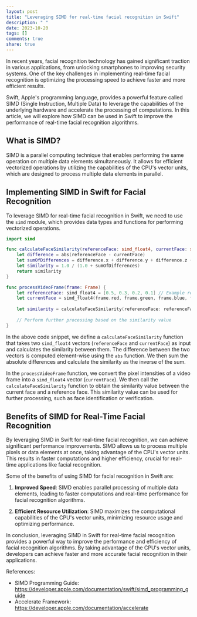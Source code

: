 ```yaml
---
layout: post
title: "Leveraging SIMD for real-time facial recognition in Swift"
description: " "
date: 2023-10-20
tags: []
comments: true
share: true
---
```


In recent years, facial recognition technology has gained significant traction in various applications, from unlocking smartphones to improving security systems. One of the key challenges in implementing real-time facial recognition is optimizing the processing speed to achieve faster and more efficient results. 

Swift, Apple's programming language, provides a powerful feature called SIMD (Single Instruction, Multiple Data) to leverage the capabilities of the underlying hardware and accelerate the processing of computations. In this article, we will explore how SIMD can be used in Swift to improve the performance of real-time facial recognition algorithms.

## What is SIMD?

SIMD is a parallel computing technique that enables performing the same operation on multiple data elements simultaneously. It allows for efficient vectorized operations by utilizing the capabilities of the CPU's vector units, which are designed to process multiple data elements in parallel.

## Implementing SIMD in Swift for Facial Recognition

To leverage SIMD for real-time facial recognition in Swift, we need to use the `simd` module, which provides data types and functions for performing vectorized operations.

```swift
import simd

func calculateFaceSimilarity(referenceFace: simd_float4, currentFace: simd_float4) -> Float {
    let difference = abs(referenceFace - currentFace)
    let sumOfDifferences = difference.x + difference.y + difference.z + difference.w
    let similarity = 1.0 / (1.0 + sumOfDifferences)
    return similarity
}

func processVideoFrame(frame: Frame) {
    let referenceFace: simd_float4 = [0.5, 0.3, 0.2, 0.1] // Example reference face
    let currentFace = simd_float4(frame.red, frame.green, frame.blue, frame.alpha)
    
    let similarity = calculateFaceSimilarity(referenceFace: referenceFace, currentFace: currentFace)
    
    // Perform further processing based on the similarity value
}
```

In the above code snippet, we define a `calculateFaceSimilarity` function that takes two `simd_float4` vectors (`referenceFace` and `currentFace`) as input and calculates the similarity between them. The difference between the two vectors is computed element-wise using the `abs` function. We then sum the absolute differences and calculate the similarity as the inverse of the sum.

In the `processVideoFrame` function, we convert the pixel intensities of a video frame into a `simd_float4` vector (`currentFace`). We then call the `calculateFaceSimilarity` function to obtain the similarity value between the current face and a reference face. This similarity value can be used for further processing, such as face identification or verification.

## Benefits of SIMD for Real-Time Facial Recognition

By leveraging SIMD in Swift for real-time facial recognition, we can achieve significant performance improvements. SIMD allows us to process multiple pixels or data elements at once, taking advantage of the CPU's vector units. This results in faster computations and higher efficiency, crucial for real-time applications like facial recognition.

Some of the benefits of using SIMD for facial recognition in Swift are:

1. **Improved Speed**: SIMD enables parallel processing of multiple data elements, leading to faster computations and real-time performance for facial recognition algorithms.

2. **Efficient Resource Utilization**: SIMD maximizes the computational capabilities of the CPU's vector units, minimizing resource usage and optimizing performance.

In conclusion, leveraging SIMD in Swift for real-time facial recognition provides a powerful way to improve the performance and efficiency of facial recognition algorithms. By taking advantage of the CPU's vector units, developers can achieve faster and more accurate facial recognition in their applications.

References:
- SIMD Programming Guide: https://developer.apple.com/documentation/swift/simd_programming_guide
- Accelerate Framework: https://developer.apple.com/documentation/accelerate